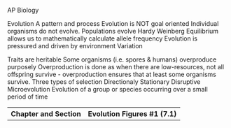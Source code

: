 AP Biology

<table>
<th>Chapter and Section</th>
<th>Evolution Figures #1 (7.1)</th>
Evolution
A pattern and process
Evolution is NOT goal oriented
Individual organisms do not evolve. Populations evolve
Hardy Weinberg Equilibrium allows us to mathematically calculate allele frequency
Evolution is pressured and driven by environment 
Variation





Traits are heritable 
Some organisms (i.e. spores & humans) overproduce purposely
Overproduction is done as when there are low-resources, not all offspring survive - overproduction ensures that at least some organisms survive.
Three types of selection
Directionaly 
Stationary
Disruptive
Microevolution
Evolution of a group or species occurring over a small period of time






